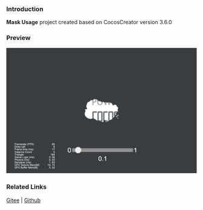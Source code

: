 ### Introduction
**Mask Usage** project created based on CocosCreator version 3.6.0

### Preview
![image](../../../image/202203/2022030205.jpg)

### Related Links
[Gitee](https://gitee.com/mirrors_cocos-creator/example-cases/tree/v2.4.3/assets/cases/02_ui/15_mask) | [Github](https://github.com/cocos-creator/example-cases/tree/v2.4.3/assets/cases/02_ui/15_mask)